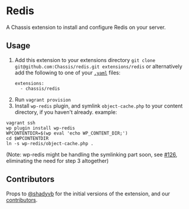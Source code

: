 # Redis
A Chassis extension to install and configure Redis on your server.

## Usage
1. Add this extension to your extensions directory `git clone git@github.com:Chassis/redis.git extensions/redis` or alternatively add the following to one of your [`.yaml`](https://github.com/Chassis/Chassis/blob/master/config.yaml) files:
   ```
   extensions:
     - chassis/redis
   ```
2. Run `vagrant provision`
3. Install `wp-redis` plugin, and symlink `object-cache.php` to your content directory, if you haven't already. example:
```
vagrant ssh
wp plugin install wp-redis
WPCONTENTDIR=$(wp eval 'echo WP_CONTENT_DIR;')
cd $WPCONTENTDIR
ln -s wp-redis/object-cache.php .
```

(Note: wp-redis might be handling the symlinking part soon, see [#126](https://github.com/pantheon-systems/wp-redis/issues/126), eliminating the need for step 3 altogether)

## Contributors

Props to [@shadyvb](https://github.com/shadyvb/) for the initial versions of the extension, and our [contributors](https://github.com/Chassis/redis/graphs/contributors).
